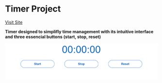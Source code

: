 # Timer Project

[Visit Site](https://antoniopedro04.github.io/Timer-Project/)



**Timer designed to simplifly time management with its intuitive interface and three essencial buttons (start, stop, reset)** 

![Website Screenshot](assets/screenshots/landing.png)

